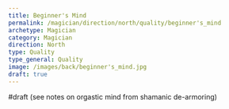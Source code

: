 ```yaml
---
title: Beginner's Mind
permalink: /magician/direction/north/quality/beginner's_mind
archetype: Magician
category: Magician
direction: North
type: Quality
type_general: Quality
image: /images/back/beginner's_mind.jpg
draft: true
---
```

#draft (see notes on orgastic mind from shamanic de-armoring)

